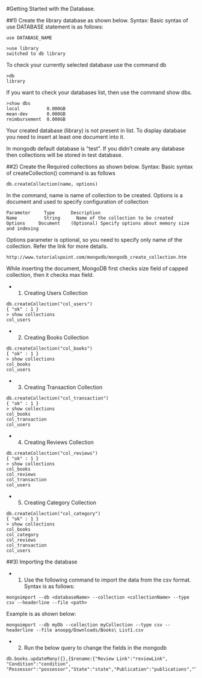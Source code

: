 #Getting Started with the Database.

##1) Create the library database as shown below.
Syntax:
Basic syntax of use DATABASE statement is as follows:
```
use DATABASE_NAME
```
```
>use library
switched to db library
```
To check your currently selected database use the command db
```
>db
library
```
If you want to check your databases list, then use the command show dbs.
```
>show dbs
local          0.000GB
mean-dev       0.000GB
reimbursement  0.000GB
```
Your created database (library) is not present in list.
To display database you need to insert at least one document into it.

In mongodb default database is "test".
If you didn't create any database then collections will be stored in test database.

##2) Create the Required collections as shown below.
Syntax:
Basic syntax of createCollection() command is as follows
```
db.createCollection(name, options)
```
In the command, name is name of collection to be created. Options is a document and used to specify configuration of collection
```
Parameter	  Type	    Description
Name	      String	  Name of the collection to be created
Options	    Document	(Optional) Specify options about memory size and indexing
```
Options parameter is optional, so you need to specify only name of the collection.
Refer the link for more details.
```
http://www.tutorialspoint.com/mongodb/mongodb_create_collection.htm
```

While inserting the document, MongoDB first checks size field of capped collection, then it checks max field.

* 1) Creating Users Collection
```
db.createCollection("col_users")
{ "ok" : 1 }
> show collections
col_users
```

* 2) Creating Books Collection
```
db.createCollection("col_books")
{ "ok" : 1 }
> show collections
col_books
col_users
```
* 3) Creating Transaction Collection
```
db.createCollection("col_transaction")
{ "ok" : 1 }
> show collections
col_books
col_transaction
col_users
```
* 4) Creating Reviews Collection
```
db.createCollection("col_reviews")
{ "ok" : 1 }
> show collections
col_books
col_reviews
col_transaction
col_users
```

* 5) Creating Category Collection
```
db.createCollection("col_category")
{ "ok" : 1 }
> show collections
col_books
col_category
col_reviews
col_transaction
col_users
```
##3) Importing the database

* 1) Use the following command to import the data from the csv format.
Syntax is as follows:
```
mongoimport --db <databaseName> --collection <collectionName> --type csv --headerline --file <path>
```
Example is as shown below:
```
mongoimport --db myDb --collection myCollection --type csv --headerline --file anoopg/Downloads/Books\ List1.csv

```


* 2) Run the below query to change the fields in the mongodb

```
db.books.updateMany({},{$rename:{"Review Link":"reviewLink", "Condition":"condition", "Possessor":"possessor","State":"state","Publication":"publications","Title":"title","Type":"category"}})

```
